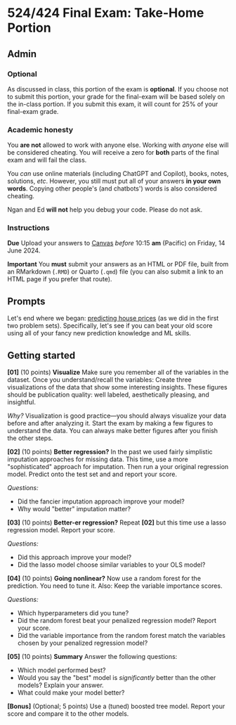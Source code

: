 # 524/424 Final Exam: Take-Home Portion

## Admin

### Optional

As discussed in class, this portion of the exam is **optional**. If you choose not to submit this portion, your grade for the final-exam will be based solely on the in-class portion. If you submit this exam, it will count for 25% of your final-exam grade.

### Academic honesty

You **are not** allowed to work with anyone else. Working with *anyone* else will be considered cheating. You will receive a zero for **both** parts of the final exam and will fail the class.

You *can* use online materials (including ChatGPT and Copilot), books, notes, solutions, *etc*. However, you still must put all of your answers **in your own words**. Copying other people's (and chatbots') words is also considered cheating.

Ngan and Ed **will not** help you debug your code. Please do not ask.

### Instructions

**Due** Upload your answers to [Canvas](https://canvas.uoregon.edu/) *before* 10:15 **am** (Pacific) on Friday, 14 June 2024.

**Important** You **must** submit your answers as an HTML or PDF file, built from an RMarkdown (`.RMD`) or Quarto (`.qmd`) file (you can also submit a link to an HTML page if you prefer that route).

## Prompts

Let's end where we began: [predicting house prices](https://www.kaggle.com/c/house-prices-advanced-regression-techniques/) (as we did in the first two problem sets). Specifically, let's see if you can beat your old score using all of your fancy new prediction knowledge and ML skills.

## Getting started

**[01]** (10 points) **Visualize** Make sure you remember all of the variables in the dataset. Once you understand/recall the variables: Create three visualizations of the data that show some interesting insights. These figures should be publication quality: well labeled, aesthetically pleasing, and insightful.

*Why?* Visualization is good practice—you should always visualize your data before and after analyzing it. Start the exam by making a few figures to understand the data. You can always make better figures after you finish the other steps.

**[02]** (10 points) **Better regression?** In the past we used fairly simplistic imputation approaches for missing data. This time, use a more "sophisticated" approach for imputation. Then run a your original regression model. Predict onto the test set and and report your score.

*Questions:*

- Did the fancier imputation approach improve your model?
- Why would "better" imputation matter?

**[03]** (10 points) **Better-er regression?** Repeat **[02]** but this time use a lasso regression model. Report your score.

*Questions:*

- Did this approach improve your model?
- Did the lasso model choose similar variables to your OLS model?

**[04]** (10 points) **Going nonlinear?** Now use a random forest for the prediction. You need to tune it. Also: Keep the variable importance scores.

*Questions:*

- Which hyperparameters did you tune?
- Did the random forest beat your penalized regression model? Report your score.
- Did the variable importance from the random forest match the variables chosen by your penalized regression model?

**[05]** (10 points) **Summary** Answer the following questions:

- Which model performed best?
- Would you say the "best" model is *significantly* better than the other models? Explain your answer.
- What could make your model better?

**[Bonus]** (Optional; 5 points) Use a (tuned) boosted tree model. Report your score and compare it to the other models.